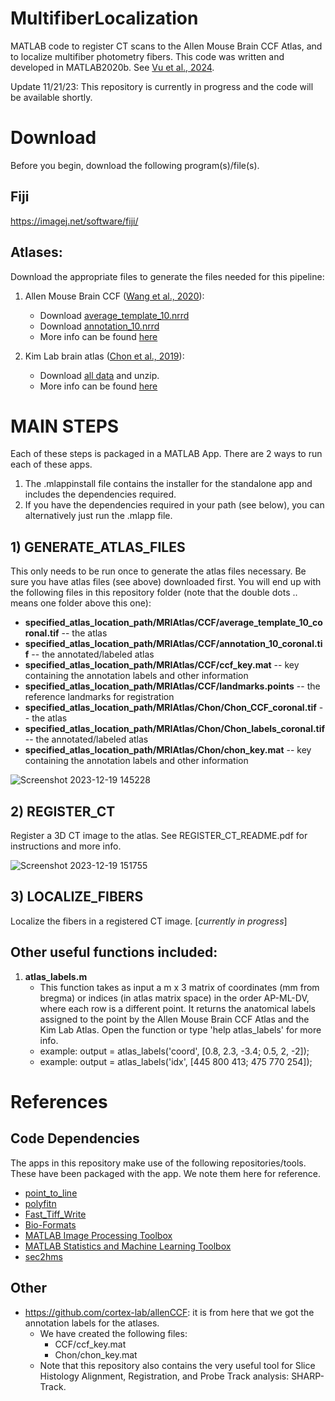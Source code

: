 # MultifiberLocalization
MATLAB code to register CT scans to the Allen Mouse Brain CCF Atlas, and to localize multifiber photometry fibers. This code was written and developed in MATLAB2020b. See [Vu et al., 2024](https://www.sciencedirect.com/science/article/pii/S0896627323009704?via%3Dihub).


Update 11/21/23: This repository is currently in progress and the code will be available shortly.



# Download
Before you begin, download the following program(s)/file(s).


## Fiji
https://imagej.net/software/fiji/




## Atlases: 
Download the appropriate files to generate the files needed for this pipeline:
1. Allen Mouse Brain CCF ([Wang et al., 2020](https://pubmed.ncbi.nlm.nih.gov/32386544/)):    
   * Download [average_template_10.nrrd](https://download.alleninstitute.org/informatics-archive/current-release/mouse_ccf/average_template/average_template_10.nrrd) 
   * Download [annotation_10.nrrd](https://download.alleninstitute.org/informatics-archive/current-release/mouse_ccf/annotation/ccf_2022/annotation_10.nrrd)
   * More info can be found [here](https://help.brain-map.org/display/mouseconnectivity/API#API-DownloadAtlas3-DReferenceModels)
  
     
2. Kim Lab brain atlas ([Chon et al., 2019](https://pubmed.ncbi.nlm.nih.gov/31699990/)): 
   * Download [all data](https://kimlab.io/brain-map/atlas/assets/data_share/Atlas_Web_Release_data.7z) and unzip.
   * More info can be found [here](https://kimlab.io/brain-map/atlas/)    
  
# MAIN STEPS
Each of these steps is packaged in a MATLAB App. There are 2 ways to run each of these apps.
1. The .mlappinstall file contains the installer for the standalone app and includes the dependencies required.
2. If you have the dependencies required in your path (see below), you can alternatively just run the .mlapp file.


## 1) GENERATE_ATLAS_FILES 
This only needs to be run once to generate the atlas files necessary. Be sure you have atlas files (see above) downloaded first. You will end up with the following files in this repository folder (note that the double dots .. means one folder above this one):
  * **specified_atlas_location_path/MRIAtlas/CCF/average_template_10_coronal.tif** -- the atlas
  * **specified_atlas_location_path/MRIAtlas/CCF/annotation_10_coronal.tif** -- the annotated/labeled atlas
  * **specified_atlas_location_path/MRIAtlas/CCF/ccf_key.mat** -- key containing the annotation labels and other information
  * **specified_atlas_location_path/MRIAtlas/CCF/landmarks.points** -- the reference landmarks for registration
  * **specified_atlas_location_path/MRIAtlas/Chon/Chon_CCF_coronal.tif** -- the atlas
  * **specified_atlas_location_path/MRIAtlas/Chon/Chon_labels_coronal.tif** -- the annotated/labeled atlas
  * **specified_atlas_location_path/MRIAtlas/Chon/chon_key.mat** -- key containing the annotation labels and other information

![Screenshot 2023-12-19 145228](https://github.com/HoweLab/MultifiberLocalization/assets/21954946/1577bf6e-5e1f-4d1b-9298-072ae3d33b83)




## 2) REGISTER_CT
Register a 3D CT image to the atlas. See REGISTER_CT_README.pdf for instructions and more info.

![Screenshot 2023-12-19 151755](https://github.com/HoweLab/MultifiberLocalization/assets/21954946/1b18f51e-1816-43cf-a951-e9cd76d53725)




## 3) LOCALIZE_FIBERS
Localize the fibers in a registered CT image. [*currently in progress*]
   


## Other useful functions included:
1. **atlas_labels.m**
   * This function takes as input a m x 3 matrix of coordinates (mm from bregma) or indices (in atlas matrix space) in the order AP-ML-DV, where each row is a different point. It returns the anatomical labels assigned to the point by the Allen Mouse Brain CCF Atlas and the Kim Lab Atlas. Open the function or type 'help atlas_labels' for more info.
   * example: output = atlas_labels('coord', [0.8, 2.3, -3.4; 0.5, 2, -2]);
   * example: output = atlas_labels('idx', [445 800 413; 475 770 254]);
  
# References   

## Code Dependencies 
The apps in this repository make use of the following repositories/tools. These have been packaged with the app. We note them here for reference.
* [point_to_line](https://github.com/thrynae/point_to_line_distance)
* [polyfitn](https://www.mathworks.com/matlabcentral/fileexchange/34765-polyfitn)
* [Fast_Tiff_Write](https://github.com/rharkes/Fast_Tiff_Write)
* [Bio-Formats](https://bio-formats.readthedocs.io/en/v7.0.1/users/matlab/index.html)
* [MATLAB Image Processing Toolbox](https://www.mathworks.com/products/image.html)
* [MATLAB Statistics and Machine Learning Toolbox](https://www.mathworks.com/products/statistics.html)
* [sec2hms](https://www.mathworks.com/matlabcentral/fileexchange/22817-seconds-to-hours-minutes-seconds)


## Other
* https://github.com/cortex-lab/allenCCF: it is from here that we got the annotation labels for the atlases. 
  * We have created the following files:
    * CCF/ccf_key.mat  
    * Chon/chon_key.mat
  * Note that this repository also contains the very useful tool for Slice Histology Alignment, Registration, and Probe Track analysis: SHARP-Track.

